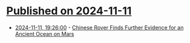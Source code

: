 # [Published on 2024-11-11](index.md)

* [2024-11-11, 19:26:00](https://soylentnews.org/article.pl?sid=24/11/10/047251&from=rss) - [Chinese Rover Finds Further Evidence for an Ancient Ocean on Mars](https://soylentnews.org/article.pl?sid=24/11/10/047251&from=rss)
